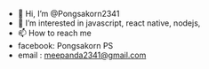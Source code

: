 - 👋 Hi, I’m @Pongsakorn2341
- 👀 I’m interested in javascript, react native, nodejs, 
- 📫 How to reach me 
- facebook: Pongsakorn PS
- email : meepanda2341@gmail.com
<!---
Pongsakorn2341/Pongsakorn2341 is a ✨ special ✨ repository because its `README.md` (this file) appears on your GitHub profile.
You can click the Preview link to take a look at your changes.
--->
